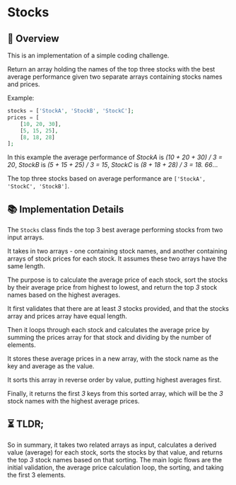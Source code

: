 Stocks
===

## 📑 Overview

This is an implementation of a simple coding challenge.

Return an array holding the names of the top three stocks with the best average performance given two separate arrays containing stocks names and prices.

Example:
```php
stocks = ['StockA', 'StockB', 'StockC'];
prices = [
    [10, 20, 30],
    [5, 15, 25],
    [8, 18, 28]
];
```

In this example the average performance of _StockA_ is _(10 + 20 + 30) / 3 = 20_, _StockB_ is _(5 + 15 + 25) / 3 = 15_, _StockC_ is _(8 + 18 + 28) / 3 = 18. 66_...

The top three stocks based on average performance are `['StockA', 'StockC', 'StockB']`.

## 📚 Implementation Details

The `Stocks` class finds the top 3 best average performing stocks from two input arrays.

It takes in two arrays - one containing stock names, and another containing arrays of stock prices for each stock. It assumes these two arrays have the same length.

The purpose is to calculate the average price of each stock, sort the stocks by their average price from highest to lowest, and return the top _3_ stock names based on the highest averages.

It first validates that there are at least _3_ stocks provided, and that the stocks array and prices array have equal length.

Then it loops through each stock and calculates the average price by summing the prices array for that stock and dividing by the number of elements.

It stores these average prices in a new array, with the stock name as the key and average as the value.

It sorts this array in reverse order by value, putting highest averages first.

Finally, it returns the first _3_ keys from this sorted array, which will be the _3_ stock names with the highest average prices.

## ⏳ TLDR;

So in summary, it takes two related arrays as input, calculates a derived value (average) for each stock, sorts the stocks by that value, and returns the top _3_ stock names based on that sorting.
The main logic flows are the initial validation, the average price calculation loop, the sorting, and taking the first 3 elements.
